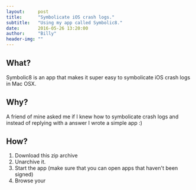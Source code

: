 ```yaml
---
layout:     post
title:      "Symbolicate iOS crash logs."
subtitle:   "Using my app called Symbolic8."
date:       2016-05-26 13:20:00
author:     "Billy"
header-img: ""
---
```

## What?
Symbolic8 is an app that makes it super easy to symbolicate iOS crash logs in Mac OSX.

## Why?
A friend of mine asked me if I knew how to symbolicate crash logs and instead of replying with a answer I wrote a simple app :)

## How?

1. Download this zip archive
2. Unarchive it.
3. Start the app (make sure that you can open apps that haven't been signed)
4. Browse your 

